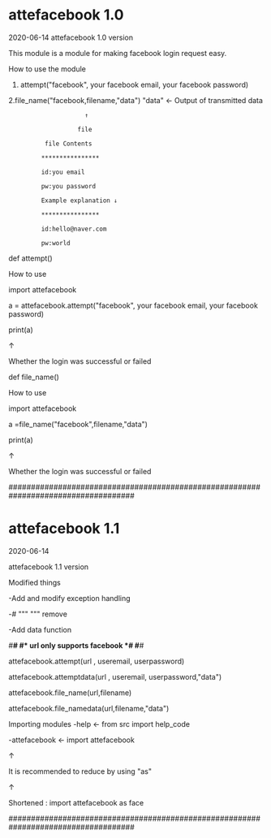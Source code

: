 # attefacebook 1.0
2020-06-14
attefacebook 1.0 version

This module is a module for making facebook login request easy.

How to use the module

1. attempt("facebook", your facebook email, your facebook password)

2.file_name("facebook,filename,"data") "data" <- Output of transmitted data

                         ↑
                         
                       file 
                       
              file Contents 
              
             ****************
             
             id:you email
              
             pw:you password
              
             Example explanation ↓
              
             ****************
             
             id:hello@naver.com
             
             pw:world
            
def attempt()

How to use

import attefacebook

a = attefacebook.attempt("facebook", your facebook email, your facebook password)

print(a)

↑

Whether the login was successful or failed


def file_name()

How to use

import attefacebook

a =file_name("facebook",filename,"data")

print(a)

↑

Whether the login was successful or failed


 ####################################################################################

# attefacebook 1.1
2020-06-14


attefacebook 1.1 version

Modified things

-Add and modify exception handling

-# """ """ remove

-Add data function

#********************************#
#*  url only supports facebook  *#
#********************************#
                     
                     
attefacebook.attempt(url , useremail, userpassword)

                         
                         
attefacebook.attemptdata(url , useremail, userpassword,"data")

                        
                        
attefacebook.file_name(url,filename)

                           
                           
attefacebook.file_namedata(url,filename,"data")

 Importing modules
 -help ← from src import help_code
 
 -attefacebook ← import attefacebook
 
 ↑
 
 It is recommended to reduce by using "as"
 
 ↑
 
 Shortened : import attefacebook as face
 
 
 ####################################################################################
 
 
 
 
 
 
 
 
 
 
